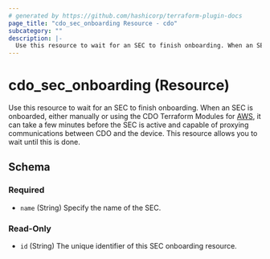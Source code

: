```yaml
---
# generated by https://github.com/hashicorp/terraform-plugin-docs
page_title: "cdo_sec_onboarding Resource - cdo"
subcategory: ""
description: |-
  Use this resource to wait for an SEC to finish onboarding. When an SEC is onboarded, either manually or using the CDO Terraform Modules for AWS https://github.com/CiscoDevNet/terraform-aws-cdo-sec, it can take a few minutes before the SEC is active and capable of proxying communications between CDO and the device. This resource allows you to wait until this is done.
---
```


# cdo_sec_onboarding (Resource)

Use this resource to wait for an SEC to finish onboarding. When an SEC is onboarded, either manually or using the CDO Terraform Modules for [AWS](https://github.com/CiscoDevNet/terraform-aws-cdo-sec), it can take a few minutes before the SEC is active and capable of proxying communications between CDO and the device. This resource allows you to wait until this is done.



<!-- schema generated by tfplugindocs -->
## Schema

### Required

- `name` (String) Specify the name of the SEC.

### Read-Only

- `id` (String) The unique identifier of this SEC onboarding resource.
